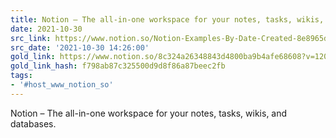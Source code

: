 ```yaml
---
title: Notion – The all-in-one workspace for your notes, tasks, wikis, and databases.
date: 2021-10-30
src_link: https://www.notion.so/Notion-Examples-By-Date-Created-8e8965d35eb84258be087b5209ae19bd
src_date: '2021-10-30 14:26:00'
gold_link: https://www.notion.so/8c324a26348843d4800ba9b4afe68608?v=1208f3a058ed46b89ce948624225f490
gold_link_hash: f798ab87c325500d9d8f86a87beec2fb
tags:
- '#host_www_notion_so'
---
```


Notion – The all-in-one workspace for your notes, tasks, wikis, and databases.